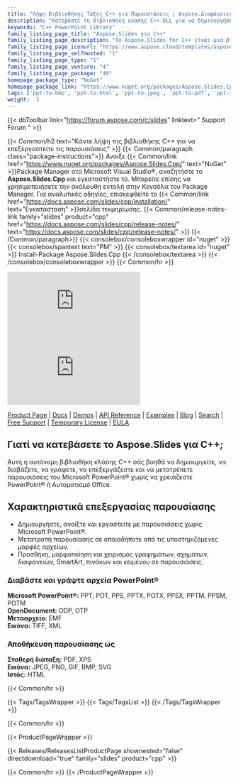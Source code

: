 ```yaml
---
title: "Λήψη Βιβλιοθήκης Τάξης C++ για Παρουσιάσεις | Aspose.Διαφάνειες"
description: "Κατεβάστε τη Βιβλιοθήκη κλάσης C++ DLL για να δημιουργήσετε, να διαβάσετε, να γράψετε, να επεξεργαστείτε, να μετατρέψετε παρουσιάσεις PowerPoint® & OpenOffice® μέσω API. Υποστηρίζει γραφήματα, σχήματα, SmartArt, πίνακες."
keywords: "C++ PowerPoint Library"
family_listing_page_title: "Aspose.Slides για C++"
family_listing_page_description: "Το Aspose.Slides for C++ είναι μια βιβλιοθήκη επεξεργασίας παρουσιάσεων που επιτρέπει στις εφαρμογές C++ να χειρίζονται, να αποδίδουν και να μετατρέπουν παρουσιάσεις PowerPoint χωρίς να απαιτείται εφαρμογή Microsoft PowerPoint."
family_listing_page_iconurl: "https://www.aspose.cloud/templates/aspose/App_Themes/V3/images/slides/272x272/aspose_slides-for-cpp.png"
family_listing_page_selfHosted: "1"
family_listing_page_type: "1"
family_listing_page_venture: "4"
family_listing_page_package: "49"
homepage_package_type: "NuGet"
homepage_package_link: "https://www.nuget.org/packages/Aspose.Slides.Cpp/"
tags: ['ppt-to-bmp', 'ppt-to-html', 'ppt-to-jpeg', 'ppt-to-pdf', 'ppt-to-png', 'ppt-to-svg', 'ppt-to-image', 'presentation-to-bmp', 'presentation-to-html', 'presentation-to-jpeg', 'presentation-to-pdf', 'presentation-to-png', 'presentation-to-svg', 'presentation-to-image', 'pptx-to-bmp', 'pptx-to-html', 'pptx-to-jpeg', 'pptx-to-pdf', 'pptx-to-png', 'pptx-to-svg', 'pptx-to-image', 'presentation-to-XPS', 'presentation-to-SWF', 'presentation-to-PDF-Notes', 'presentation-to-html']
weight:  3
---
```


{{< dbToolbar link="https://forum.aspose.com/c/slides" linktext=" Support Forum " >}}

{{< Common/h2 text="Κάντε λήψη της βιβλιοθήκης C++ για να επεξεργαστείτε τις παρουσιάσεις"  >}}
{{< Common/paragraph class="package-instructions">}}
Ανοιξε
{{< Common/link href="https://www.nuget.org/packages/Aspose.Slides.Cpp/" text="NuGet"  >}}Package Manager στο Microsoft Visual Studio®, αναζητήστε το <b>Aspose.Slides.Cpp</b> και εγκαταστήστε το. Μπορείτε επίσης να χρησιμοποιήσετε την ακόλουθη εντολή στην Κονσόλα του Package Manager. Για αναλυτικές οδηγίες, επισκεφθείτε το
{{< Common/link href="https://docs.aspose.com/slides/cpp/installation/" text="Εγκατάσταση"  >}}σελίδα τεκμηρίωσης.
{{< Common/release-notes-link family="slides" product="cpp" href="https://docs.aspose.com/slides/cpp/release-notes/" text="https://docs.aspose.com/slides/cpp/release-notes/"  >}}
{{< /Common/paragraph>}}
{{< consolebox/consoleboxwrapper id="nuget" >}}
       {{< consolebox/spantext text="PM" >}}
       {{< consolebox/textarea id="nuget" >}} Install-Package Aspose.Slides.Cpp {{< /consolebox/textarea >}}
{{< /consolebox/consoleboxwrapper >}}
{{< Common/hr >}}

![Nuget](https://img.shields.io/nuget/v/Aspose.Slides.Cpp) ![Nuget](https://img.shields.io/nuget/dt/Aspose.Slides.Cpp?label=nuget%20downloads)

[Product Page](https://products.aspose.com/slides/cpp/) | [Docs](https://docs.aspose.com/slides/cpp/) | [Demos](https://products.aspose.app/slides/family) | [API Reference](https://reference.aspose.com/slides/cpp) | [Examples](https://github.com/aspose-slides/Aspose.Slides-for-C) | [Blog](https://blog.aspose.com/category/slides/) | [Search](https://search.aspose.com/) | [Free Support](https://forum.aspose.com/c/slides) | [Temporary License](https://purchase.aspose.com/temporary-license) | [EULA](https://about.aspose.com/legal/eula/)

## Γιατί να κατεβάσετε το Aspose.Slides για C++;

Αυτή η αυτόνομη βιβλιοθήκη κλάσης C++ σάς βοηθά να δημιουργείτε, να διαβάζετε, να γράφετε, να επεξεργάζεστε και να μετατρέπετε παρουσιάσεις του Microsoft PowerPoint® χωρίς να χρειάζεστε PowerPoint® ή Αυτοματισμό Office.

## Χαρακτηριστικά επεξεργασίας παρουσίασης

- Δημιουργήστε, ανοίξτε και εργαστείτε με παρουσιάσεις χωρίς Microsoft PowerPoint®.
- Μετατροπή παρουσίασης σε οποιαδήποτε από τις υποστηριζόμενες μορφές αρχείων.
- Προσθήκη, μορφοποίηση και χειρισμός γραφημάτων, σχημάτων, διαφανειών, SmartArt, πινάκων και κειμένου σε παρουσιάσεις.

### Διαβάστε και γράψτε αρχεία PowerPoint®

**Microsoft PowerPoint®:** PPT, POT, PPS, PPTX, POTX, PPSX, PPTM, PPSM, POTM\
**OpenDocument:** ODP, OTP\
**Μετααρχείο:** EMF\
**Εικόνα:** TIFF, XML

### Αποθήκευση παρουσίασης ως

**Σταθερή διάταξη:** PDF, XPS\
**Εικόνα:** JPEG, PNG, GIF, BMP, SVG\
**Ιστός:** HTML

{{< Common/hr >}}

{{< Tags/TagsWrapper >}}
 {{< Tags/TagsList >}}
{{< /Tags/TagsWrapper >}}

{{< Common/hr >}}

{{< ProductPageWrapper >}}
<!-- ReleasesListProductPage-->
   {{< Releases/ReleasesListProductPage shownested="false"  directdownload="true" family="slides" product="cpp" >}}
<!-- /ReleasesListProductPage-->
{{< Common/hr >}}
{{< /ProductPageWrapper >}}

